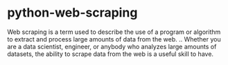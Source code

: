 # python-web-scraping
Web scraping is a term used to describe the use of a program or algorithm to extract and process large amounts of data from the web. ..
Whether you are a data scientist, engineer, or anybody who analyzes large amounts of datasets, the ability to scrape data from the web is a useful skill to have.
